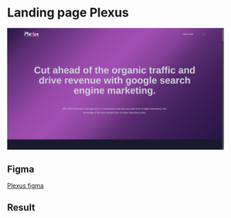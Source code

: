 # Landing page Plexus

<img src="https://raw.githubusercontent.com/Borys-Mch/plexus/master/Screenshot.png" alt="Displaying Screenshot.png">

## Figma

[Plexus figma](https://www.figma.com/file/NpEX9P8xHjFY6TRetGQI3j/me?t=r23oMGKsphvDDPW7-6)

## Result

<!-- [HooBank site](https://plexus.dbm.pp.ua/) -->
